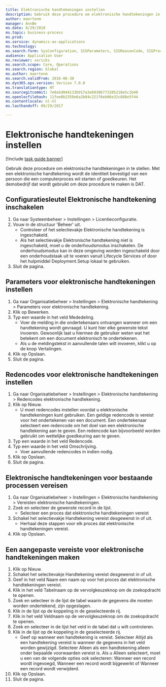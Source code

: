 ```yaml
--- 
title: Elektronische handtekeningen instellen
description: Gebruik deze procedure om elektronische handtekeningen in te stellen.
author: maertenm
manager: AnnBe
ms.date: 8/29/2018
ms.topic: business-process
ms.prod: 
ms.service: dynamics-ax-applications
ms.technology: 
ms.search.form: SysConfiguration, SIGParameters, SIGReasonCode, SIGProcSetup
audience: Application User
ms.reviewer: sericks
ms.search.scope: Core, Operations
ms.search.region: Global
ms.author: maertenm
ms.search.validFrom: 2016-06-30
ms.dyn365.ops.version: Version 7.0.0
ms.translationtype: HT
ms.sourcegitcommit: 7e0a5d044133b917a3eb9386773205218e5c1b40
ms.openlocfilehash: 11fee0b2358e6a2b84c221f8eb06e32c888e5f44
ms.contentlocale: nl-nl
ms.lasthandoff: 09/29/2017

---
```

# <a name="set-up-electronic-signatures"></a>Elektronische handtekeningen instellen

[!include [task guide banner](../../includes/task-guide-banner.md)]

Gebruik deze procedure om elektronische handtekeningen in te stellen. Met een elektronische handtekening wordt de identiteit bevestigd van een persoon die een computerproces wil starten of goedkeuren. Het demobedrijf dat wordt gebruikt om deze procedure te maken is DAT.


## <a name="enable-the-electronic-signature-configuration-key"></a>Configuratiesleutel Elektronische handtekening inschakelen
1. Ga naar Systeembeheer > Instellingen > Licentieconfiguratie.
2. Vouw in de structuur 'Beheer' uit.
    * Controleer of het selectievakje Elektronische handtekening is ingeschakeld.  
    * Als het selectievakje Elektronische handtekening niet is ingeschakeld, moet u de onderhoudsmodus inschakelen. De onderhoudsmodus kan in deze omgeving worden ingeschakeld door een onderhoudstaak uit te voeren vanuit Lifecycle Services of door het hulpmiddel Deployment.Setup lokaal te gebruiken.  
3. Sluit de pagina.

## <a name="set-up-electronic-signature-parameters"></a>Parameters voor elektronische handtekeningen instellen
1. Ga naar Organisatiebeheer > Instellingen > Elektronische handtekening > Parameters voor elektronische handtekening.
2. Klik op Bewerken.
3. Typ een waarde in het veld Mededeling.
    * Voer de melding in die ondertekenaars ontvangen wanneer om een handtekening wordt gevraagd. U kunt hier elke gewenste tekst invoeren. Gewoonlijk laat u hiermee de gebruiker weten wat het betekent om een document elektronisch te ondertekenen.  
    * Als u de meldingstekst in aanvullende talen wilt invoeren, klikt u op de knop Vertalingen.  
4. Klik op Opslaan.
5. Sluit de pagina.

## <a name="set-up-reason-codes-for-electronic-signatures"></a>Redencodes voor elektronische handtekeningen instellen
1. Ga naar Organisatiebeheer > Instellingen > Elektronische handtekening > Redencodes elektronische handtekening.
2. Klik op Nieuw.
    * U moet redencodes instellen voordat u elektronische handtekeningen kunt gebruiken. Een geldige redencode is vereist voor het ondertekenen van een document.     Een ondertekenaar selecteert een redencode om het doel van een elektronische handtekening aan te geven. Een redencode kan bijvoorbeeld worden gebruikt om wettelijke goedkeuring aan te geven.  
3. Typ een waarde in het veld Redencode.
4. Typ een waarde in het veld Omschrijving.
    * Voer aanvullende redencodes in indien nodig.  
5. Klik op Opslaan.
6. Sluit de pagina.

## <a name="require-electronic-signatures-for-existing-processes"></a>Elektronische handtekeningen voor bestaande processen vereisen
1. Ga naar Organisatiebeheer > Instellingen > Elektronische handtekening > Vereisten elektronische handtekeningen.
2. Zoek en selecteer de gewenste record in de lijst.
    * Selecteer een proces dat elektronische handtekeningen vereist  
3. Schakel het selectievakje Handtekening vereist desgewenst in of uit.
    * Herhaal deze stappen voor elk proces dat elektronische handtekeningen vereist.  
4. Klik op Opslaan.

## <a name="create-a-custom-requirement-for-electronic-signatures"></a>Een aangepaste vereiste voor elektronische handtekeningen maken
1. Klik op Nieuw.
2. Schakel het selectievakje Handtekening vereist desgewenst in of uit.
3. Geef in het veld Naam een naam op voor het proces dat elektronische handtekeningen vereist.
4. Klik in het veld Tabelnaam op de vervolgkeuzeknop om de zoekopdracht te openen.
5. Zoek en selecteer in de lijst de tabel waarin de gegevens die moeten worden ondertekend, zijn opgeslagen.
6. Klik in de lijst op de koppeling in de geselecteerde rij.
7. Klik in het veld Veldnaam op de vervolgkeuzeknop om de zoekopdracht te openen.
8. Zoek en selecteer in de lijst het veld in de tabel dat u wilt controleren.
9. Klik in de lijst op de koppeling in de geselecteerde rij.
    * Geef op wanneer een handtekening is vereist.     Selecteer Altijd als een handtekening vereist is wanneer de gegevens in het veld worden gewijzigd.     Selecteer Alleen als een handtekening alleen onder bepaalde voorwaarden vereist is. Als u Alleen selecteert, moet u een van de volgende opties ook selecteren: Wanneer een record wordt ingevoegd, Wanneer een record wordt bijgewerkt of Wanneer een record wordt verwijderd.  
10. Klik op Opslaan.
11. Sluit de pagina.


